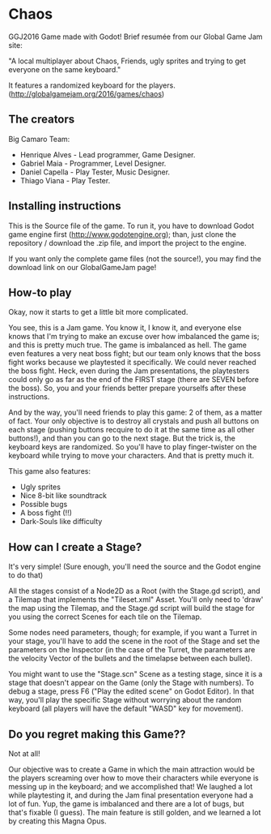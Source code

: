 # Chaos
GGJ2016 Game made with Godot!
Brief resumée from our Global Game Jam site:

"A local multiplayer about Chaos, Friends, ugly sprites and trying to get everyone on the same keyboard."

It features a randomized keyboard for the players.
(http://globalgamejam.org/2016/games/chaos)

## The creators
Big Camaro Team:

* Henrique Alves - Lead programmer, Game Designer.
* Gabriel Maia - Programmer, Level Designer.
* Daniel Capella - Play Tester, Music Designer.
* Thiago Viana - Play Tester.

## Installing instructions
This is the Source file of the game. To run it, you have to download Godot game engine first (http://www.godotengine.org); than, just clone the repository / download the .zip file, and import the project to the engine.

If you want only the complete game files (not the source!), you may find the download link on our GlobalGameJam page!

## How-to play
Okay, now it starts to get a little bit more complicated.

You see, this is a Jam game. You know it, I know it, and everyone else knows that I'm trying to make an excuse over how imbalanced the game is; and this is pretty much true. The game is imbalanced as hell. The game even features a very neat boss fight; but our team only knows that the boss fight works because we playtested it specifically. We could never reached the boss fight. Heck, even during the Jam presentations, the playtesters could only go as far as the end of the FIRST stage (there are SEVEN before the boss). So, you and your friends better prepare yourselfs after these instructions.

And by the way, you'll need friends to play this game: 2 of them, as a matter of fact. Your only objective is to destroy all crystals and push all buttons on each stage (pushing buttons recquire to do it at the same time as all other buttons!), and than you can go to the next stage. But the trick is, the keyboard keys are randomized. So you'll have to play finger-twister on the keyboard while trying to move your characters.
And that is pretty much it.

This game also features:
* Ugly sprites
* Nice 8-bit like soundtrack
* Possible bugs
* A boss fight (!!)
* Dark-Souls like difficulty

## How can I create a Stage?
It's very simple! (Sure enough, you'll need the source and the Godot engine to do that)

All the stages consist of a Node2D as a Root (with the Stage.gd script), and a Tilemap that implements the "Tileset.xml" Asset. You'll only need to 'draw' the map using the Tilemap, and the Stage.gd script will build the stage for you using the correct Scenes for each tile on the Tilemap.

Some nodes need parameters, though; for example, if you want a Turret in your stage, you'll have to add the scene in the root of the Stage and set the parameters on the Inspector (in the case of the Turret, the parameters are the velocity Vector of the bullets and the timelapse between each bullet).

You might want to use the "Stage.scn" Scene as a testing stage, since it is a stage that doesn't appear on the Game (only the Stage with numbers). To debug a stage, press F6 ("Play the edited scene" on Godot Editor). In that way, you'll play the specific Stage without worrying about the random keyboard (all players will have the default "WASD" key for movement).

## Do you regret making this Game??
Not at all!

Our objective was to create a Game in which the main attraction would be the players screaming over how to move their characters while everyone is messing up in the keyboard; and we accomplished that! We laughed a lot while playtesting it, and during the Jam final presentation everyone had a lot of fun. Yup, the game is imbalanced and there are a lot of bugs, but that's fixable (I guess). The main feature is still golden, and we learned a lot by creating this Magna Opus.
